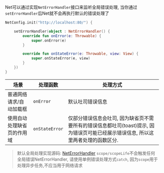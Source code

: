 Net可以通过实现`NetErrorHandler`接口来监听全局错误处理, 当你通过`setErrorHandler`后Net就不会再执行默认的错误处理了

```kotlin
NetConfig.init("http://localhost:80/") {

    setErrorHandler(object : NetErrorHandler() {
        override fun onError(e: Throwable) {
            super.onError(e)
        }

        override fun onStateError(e: Throwable, view: View) {
            super.onStateError(e, view)
        }
    })
}
```

|场景|处理函数|处理方式|
|-|-|-|
|普通网络请求/自动加载框|`onError`| 默认吐司错误信息 |
|使用自动处理缺省页的作用域|`onStateError`| 仅部分错误信息会吐司, 因为缺省页不需要所有的错误信息都吐司(toast)提示, 因为错误页可能已经展示错误信息, 所以这里两者处理的函数区分. |

> 默认全局处理实现源码: [NetErrorHandler](https://github.com/liangjingkanji/Net/blob/97c31dddde7ced5aa75411d2581c858ca494669e/net/src/main/java/com/drake/net/interfaces/NetErrorHandler.kt#L18)
> `scope/scopeLife`不会触发任何全局错误NetErrorHandler, 请使用单例错误处理方式`catch`, 因为`scope`用于处理异步任务,不应当用于网络请求